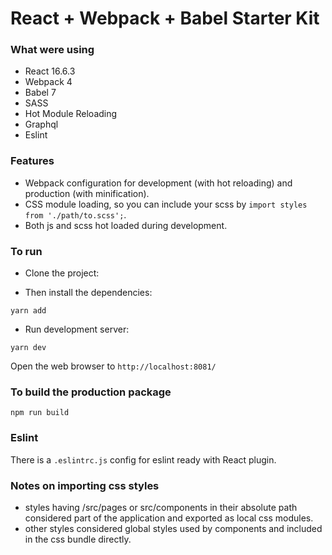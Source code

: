 # React + Webpack  + Babel  Starter Kit


### What were using

* React 16.6.3
* Webpack 4
* Babel 7
* SASS
* Hot Module Reloading
* Graphql
* Eslint

### Features

* Webpack configuration for development (with hot reloading) and production (with minification).
* CSS module loading, so you can include your scss by ```import styles from './path/to.scss';```.
* Both js and scss hot loaded during development.

### To run

* Clone the project:

* Then install the dependencies:

```
yarn add
```

* Run development server:

```
yarn dev
```

Open the web browser to `http://localhost:8081/`

### To build the production package

```
npm run build
```


### Eslint
There is a `.eslintrc.js` config for eslint ready with React plugin.


### Notes on importing css styles
* styles having /src/pages or src/components in their absolute path considered part of the application and exported as local css modules.
* other styles considered global styles used by components and included in the css bundle directly.

